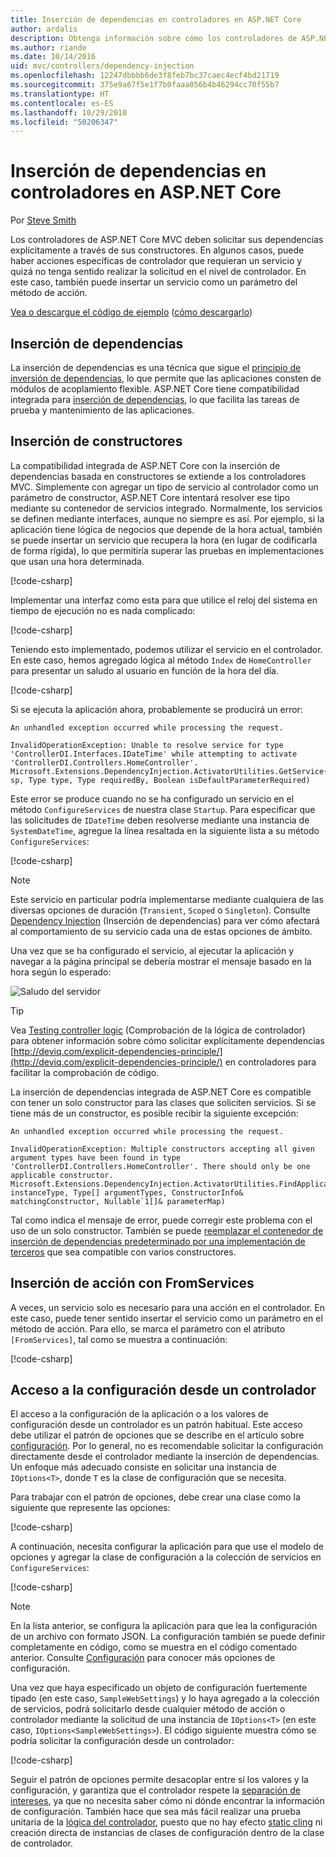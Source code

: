 ```yaml
---
title: Inserción de dependencias en controladores en ASP.NET Core
author: ardalis
description: Obtenga información sobre cómo los controladores de ASP.NET Core MVC solicitan sus dependencias explícitamente a través de sus constructores por medio de la inserción de dependencias en ASP.NET Core.
ms.author: riande
ms.date: 10/14/2016
uid: mvc/controllers/dependency-injection
ms.openlocfilehash: 12247dbbbb6de3f8feb7bc37caec4ecf4bd21719
ms.sourcegitcommit: 375e9a67f5e1f7b0faaa056b4b46294cc70f55b7
ms.translationtype: HT
ms.contentlocale: es-ES
ms.lasthandoff: 10/29/2018
ms.locfileid: "50206347"
---
```

# <a name="dependency-injection-into-controllers-in-aspnet-core"></a>Inserción de dependencias en controladores en ASP.NET Core

<a name="dependency-injection-controllers"></a>

Por [Steve Smith](https://ardalis.com/)

Los controladores de ASP.NET Core MVC deben solicitar sus dependencias explícitamente a través de sus constructores. En algunos casos, puede haber acciones específicas de controlador que requieran un servicio y quizá no tenga sentido realizar la solicitud en el nivel de controlador. En este caso, también puede insertar un servicio como un parámetro del método de acción.

[Vea o descargue el código de ejemplo](https://github.com/aspnet/Docs/tree/master/aspnetcore/mvc/controllers/dependency-injection/sample) ([cómo descargarlo](xref:index#how-to-download-a-sample))

## <a name="dependency-injection"></a>Inserción de dependencias

La inserción de dependencias es una técnica que sigue el [principio de inversión de dependencias](http://deviq.com/dependency-inversion-principle/), lo que permite que las aplicaciones consten de módulos de acoplamiento flexible. ASP.NET Core tiene compatibilidad integrada para [inserción de dependencias](../../fundamentals/dependency-injection.md), lo que facilita las tareas de prueba y mantenimiento de las aplicaciones.

## <a name="constructor-injection"></a>Inserción de constructores

La compatibilidad integrada de ASP.NET Core con la inserción de dependencias basada en constructores se extiende a los controladores MVC. Simplemente con agregar un tipo de servicio al controlador como un parámetro de constructor, ASP.NET Core intentará resolver ese tipo mediante su contenedor de servicios integrado. Normalmente, los servicios se definen mediante interfaces, aunque no siempre es así. Por ejemplo, si la aplicación tiene lógica de negocios que depende de la hora actual, también se puede insertar un servicio que recupera la hora (en lugar de codificarla de forma rígida), lo que permitiría superar las pruebas en implementaciones que usan una hora determinada.

[!code-csharp[](dependency-injection/sample/src/ControllerDI/Interfaces/IDateTime.cs)]


Implementar una interfaz como esta para que utilice el reloj del sistema en tiempo de ejecución no es nada complicado:

[!code-csharp[](dependency-injection/sample/src/ControllerDI/Services/SystemDateTime.cs)]


Teniendo esto implementado, podemos utilizar el servicio en el controlador. En este caso, hemos agregado lógica al método `Index` de `HomeController` para presentar un saludo al usuario en función de la hora del día.

[!code-csharp[](./dependency-injection/sample/src/ControllerDI/Controllers/HomeController.cs?highlight=8,10,12,17,18,19,20,21,22,23,24,25,26,27,28,29,30&range=1-31,51-52)]

Si se ejecuta la aplicación ahora, probablemente se producirá un error:

```
An unhandled exception occurred while processing the request.

InvalidOperationException: Unable to resolve service for type 'ControllerDI.Interfaces.IDateTime' while attempting to activate 'ControllerDI.Controllers.HomeController'.
Microsoft.Extensions.DependencyInjection.ActivatorUtilities.GetService(IServiceProvider sp, Type type, Type requiredBy, Boolean isDefaultParameterRequired)
```

Este error se produce cuando no se ha configurado un servicio en el método `ConfigureServices` de nuestra clase `Startup`. Para especificar que las solicitudes de `IDateTime` deben resolverse mediante una instancia de `SystemDateTime`, agregue la línea resaltada en la siguiente lista a su método `ConfigureServices`:

[!code-csharp[](./dependency-injection/sample/src/ControllerDI/Startup.cs?highlight=4&range=26-27,42-44)]

> [!NOTE]
> Este servicio en particular podría implementarse mediante cualquiera de las diversas opciones de duración (`Transient`, `Scoped` o `Singleton`). Consulte [Dependency Injection](../../fundamentals/dependency-injection.md) (Inserción de dependencias) para ver cómo afectará al comportamiento de su servicio cada una de estas opciones de ámbito.

Una vez que se ha configurado el servicio, al ejecutar la aplicación y navegar a la página principal se debería mostrar el mensaje basado en la hora según lo esperado:

![Saludo del servidor](dependency-injection/_static/server-greeting.png)

>[!TIP]
> Vea [Testing controller logic](testing.md) (Comprobación de la lógica de controlador) para obtener información sobre cómo solicitar explícitamente dependencias [http://deviq.com/explicit-dependencies-principle/](http://deviq.com/explicit-dependencies-principle/) en controladores para facilitar la comprobación de código.

La inserción de dependencias integrada de ASP.NET Core es compatible con tener un solo constructor para las clases que soliciten servicios. Si se tiene más de un constructor, es posible recibir la siguiente excepción:

```
An unhandled exception occurred while processing the request.

InvalidOperationException: Multiple constructors accepting all given argument types have been found in type 'ControllerDI.Controllers.HomeController'. There should only be one applicable constructor.
Microsoft.Extensions.DependencyInjection.ActivatorUtilities.FindApplicableConstructor(Type instanceType, Type[] argumentTypes, ConstructorInfo& matchingConstructor, Nullable`1[]& parameterMap)
```

Tal como indica el mensaje de error, puede corregir este problema con el uso de un solo constructor. También se puede [reemplazar el contenedor de inserción de dependencias predeterminado por una implementación de terceros](xref:fundamentals/dependency-injection#default-service-container-replacement) que sea compatible con varios constructores.

## <a name="action-injection-with-fromservices"></a>Inserción de acción con FromServices

A veces, un servicio solo es necesario para una acción en el controlador. En este caso, puede tener sentido insertar el servicio como un parámetro en el método de acción. Para ello, se marca el parámetro con el atributo `[FromServices]`, tal como se muestra a continuación:

[!code-csharp[](./dependency-injection/sample/src/ControllerDI/Controllers/HomeController.cs?highlight=1&range=33-38)]

## <a name="accessing-settings-from-a-controller"></a>Acceso a la configuración desde un controlador

El acceso a la configuración de la aplicación o a los valores de configuración desde un controlador es un patrón habitual. Este acceso debe utilizar el patrón de opciones que se describe en el artículo sobre [configuración](xref:fundamentals/configuration/index). Por lo general, no es recomendable solicitar la configuración directamente desde el controlador mediante la inserción de dependencias. Un enfoque más adecuado consiste en solicitar una instancia de `IOptions<T>`, donde `T` es la clase de configuración que se necesita.

Para trabajar con el patrón de opciones, debe crear una clase como la siguiente que represente las opciones:

[!code-csharp[](dependency-injection/sample/src/ControllerDI/Model/SampleWebSettings.cs)]

A continuación, necesita configurar la aplicación para que use el modelo de opciones y agregar la clase de configuración a la colección de servicios en `ConfigureServices`:

[!code-csharp[](./dependency-injection/sample/src/ControllerDI/Startup.cs?highlight=3,4,5,6,9,16,19&range=14-44)]

> [!NOTE]
> En la lista anterior, se configura la aplicación para que lea la configuración de un archivo con formato JSON. La configuración también se puede definir completamente en código, como se muestra en el código comentado anterior. Consulte [Configuración](xref:fundamentals/configuration/index) para conocer más opciones de configuración.

Una vez que haya especificado un objeto de configuración fuertemente tipado (en este caso, `SampleWebSettings`) y lo haya agregado a la colección de servicios, podrá solicitarlo desde cualquier método de acción o controlador mediante la solicitud de una instancia de `IOptions<T>` (en este caso, `IOptions<SampleWebSettings>`). El código siguiente muestra cómo se podría solicitar la configuración desde un controlador:

[!code-csharp[](./dependency-injection/sample/src/ControllerDI/Controllers/SettingsController.cs?highlight=3,5,7&range=7-22)]

Seguir el patrón de opciones permite desacoplar entre sí los valores y la configuración, y garantiza que el controlador respete la [separación de intereses](http://deviq.com/separation-of-concerns/), ya que no necesita saber cómo ni dónde encontrar la información de configuración. También hace que sea más fácil realizar una prueba unitaria de la [lógica del controlador](testing.md), puesto que no hay efecto [static cling](http://deviq.com/static-cling/) ni creación directa de instancias de clases de configuración dentro de la clase de controlador.
